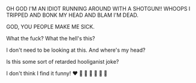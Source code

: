 OH GOD I'M AN IDIOT RUNNING AROUND WITH A SHOTGUN!! WHOOPS I TRIPPED AND BONK MY HEAD AND BLAM I'M DEAD.

GOD, YOU PEOPLE MAKE ME SICK.

What the fuck? What the hell's this?

I don't need to be looking at this. And where's my head?

Is this some sort of retarded hooliganist joke?

I don't think I find it funny!
❤️ 🧡 💛 💚 💙 💜 🩷
